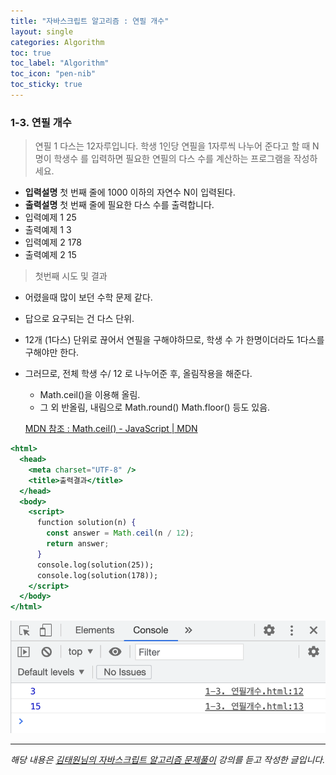 ```yaml
---
title: "자바스크립트 알고리즘 : 연필 개수"
layout: single
categories: Algorithm
toc: true
toc_label: "Algorithm"
toc_icon: "pen-nib"
toc_sticky: true
---
```


### 1-3. 연필 개수

> 연필 1 다스는 12자루입니다. 학생 1인당 연필을 1자루씩 나누어 준다고 할 때 N명이 학생수
> 를 입력하면 필요한 연필의 다스 수를 계산하는 프로그램을 작성하세요.

- **입력설명**
  첫 번째 줄에 1000 이하의 자연수 N이 입력된다.
- **출력설명**
  첫 번째 줄에 필요한 다스 수를 출력합니다.
- 입력예제 1
  25
- 출력예제 1
  3
- 입력예제 2
  178
- 출력예제 2
  15

> 첫번째 시도 및 결과

- 어렸을때 많이 보던 수학 문제 같다.
- 답으로 요구되는 건 다스 단위.
- 12개 (1다스) 단위로 끊어서 연필을 구해야하므로, 학생 수 가 한명이더라도 1다스를 구해야만 한다.
- 그러므로, 전체 학생 수/ 12 로 나누어준 후, 올림작용을 해준다.

  - Math.ceil()을 이용해 올림.
  - 그 외 반올림, 내림으로 Math.round() Math.floor() 등도 있음.

  [MDN 참조 : Math.ceil() - JavaScript | MDN](https://developer.mozilla.org/ko/docs/Web/JavaScript/Reference/Global_Objects/Math/ceil)

```jsx
<html>
  <head>
    <meta charset="UTF-8" />
    <title>출력결과</title>
  </head>
  <body>
    <script>
      function solution(n) {
        const answer = Math.ceil(n / 12);
        return answer;
      }
      console.log(solution(25));
      console.log(solution(178));
    </script>
  </body>
</html>
```

![1](/assets/images/algorithm/algo3.png)

---

_해당 내용은 [김태원님의 자바스크립트 알고리즘 문제풀이](https://www.inflearn.com/course/%EC%9E%90%EB%B0%94%EC%8A%A4%ED%81%AC%EB%A6%BD%ED%8A%B8-%EC%95%8C%EA%B3%A0%EB%A6%AC%EC%A6%98-%EB%AC%B8%EC%A0%9C%ED%92%80%EC%9D%B4/dashboard) 강의를 듣고 작성한 글입니다._

